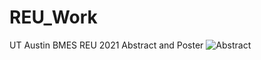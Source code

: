 # REU_Work
UT Austin BMES REU 2021 Abstract and Poster
![Abstract](https://github.com/ActuallyAbram/REU_Work/assets/49757984/f4451082-9d03-413d-9926-6a4db70b197a)
